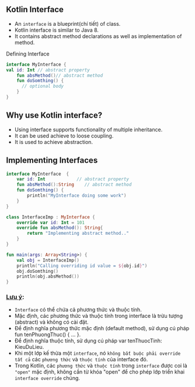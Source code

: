 
## Kotlin Interface
- An `interface` is a blueprint(chí tiết) of class.
- Kotlin interface is similar to Java 8.
- It contains abstract method declarations as well as implementation of method.

Defining Interface
```kotlin
interface MyInterface {  
val id: Int // abstract property  
    fun absMethod()// abstract method  
    fun doSomthing() {  
      // optional body  
    }  
}  
```

## Why use Kotlin interface?
- Using interface supports functionality of multiple inheritance.
- It can be used achieve to loose coupling.
- It is used to achieve abstraction.


## Implementing Interfaces
```kotlin
interface MyInterface  {  
    var id: Int            // abstract property  
    fun absMethod():String    // abstract method  
    fun doSomthing() {  
        println("MyInterface doing some work")  
    }  
}  

class InterfaceImp : MyInterface {  
    override var id: Int = 101  
    override fun absMethod(): String{  
        return "Implementing abstract method.."  
    }  
}  

fun main(args: Array<String>) {  
    val obj = InterfaceImp()  
    println("Calling overriding id value = ${obj.id}")  
    obj.doSomthing()  
    println(obj.absMethod())  
}  
```


### [Lưu ý](): 
- `Interface` có thể chứa cả phương thức và thuộc tính.
- Mặc định, các phương thức và thuộc tính trong interface là trừu tượng (abstract) và không có cài đặt.
- Để định nghĩa phương thức mặc định (default method), sử dụng cú pháp fun tenPhuongThuc() { ... }.
- Để định nghĩa thuộc tính, sử dụng cú pháp var tenThuocTinh: KieuDuLieu.
- Khi một lớp kế thừa một `interface`, nó `không bắt buộc phải override tất cả` các `phương thức` và `thuộc tính` của interface đó.
- Trong Kotlin, các `phương thức` và `thuộc tính` trong `interface` được coi là `"open"` mặc định, không cần từ khóa "open" để cho phép lớp triển khai `interface override` chúng.












